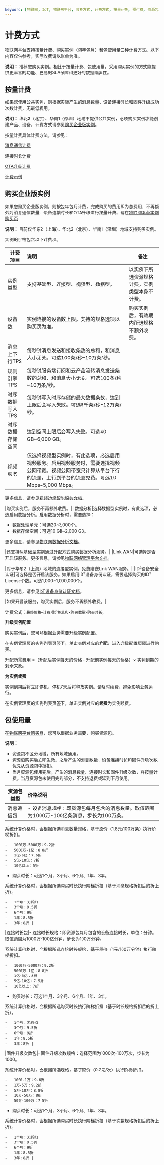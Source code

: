 ```yaml
---
keyword: [物联网, IoT, 物联网平台, 收费方式, 计费方式, 按量计费, 预付费, 资源包]
---
```


# 计费方式

物联网平台支持按量计费、购买实例（包年包月）和包使用量三种计费方式。以下内容仅供参考，实际收费请以账单为准。

**说明：** 推荐您购买实例。相比于按量计费、包使用量，采用购买实例的方式能提供更丰富的功能、更高的SLA保障和更好的数据隔离性。

## 按量计费

如果您使用公共实例，则根据实际产生的消息数量、设备连接时长和固件升级成功次数计费，无最低费用。

**说明：** 华北2（北京）、华南1（深圳）地域不提供公共实例，必须购买实例才能创建产品、设备，计费方式请参见[购买企业版实例](#section_ay2_vmg_684)。

按量计费具体计费方法，请参见：

[消息通信计费]()

[连接时长计费]()

[OTA升级计费]()

[计费示例]()

## 购买企业版实例

如果您购买企业版实例，则按包年包月计费，完成购买的费用即为总费用，不再额外对消息通信数量、设备连接时长和OTA升级进行按量计费。请在[物联网平台实例购买页](https://common-buy.aliyun.com/?commodityCode=iot_instc_public_cn#/buy)

**说明：** 目前仅华东2（上海）、华北2（北京）、华南1（深圳）地域支持购买实例。

实例的价格包含以下计费项。

|计费项目|说明|备注|
|----|:-|--|
|实例类型|支持基础型、连接型、视频型、数据型。|以实例下所选资源规格计费，实例类型本身不计费。|
|设备数|实例连接的设备数上限。支持的规格选项以购买页为准。|购买实例后，有效期内所选规格不额外收费。|
|消息上下行TPS|每秒钟消息发送和接收条数的总和，和消息大小无关。可选100条/秒~10万条/秒。|
|规则引擎TPS|每秒钟服务端订阅和云产品流转消息发送条数的总和，和消息大小无关。可选100条/秒~10万条/秒。|
|时序数据写入TPS|每秒钟写入时序存储的最大数据条数，达到上限后会写入失败。可选5千条/秒~12万条/秒。|
|时序数据存储空间|达到空间上限后会写入失败。可选40 GB~6,000 GB。|
|视频服务|仅选择视频型实例时，有此选项，必选启用视频服务。启用视频服务时，需要选择视频公网带宽。视频公网带宽只计算从平台下行的流量，上行到平台的流量免费。可选10 Mbps~5,000 Mbps。

更多信息，请参见[视频边缘智能服务文档](https://help.aliyun.com/product/103976.html)。

|购买实例后，服务不再额外收费。|
|数据分析|选择数据型实例时，有此选项，必选启用数据分析。启用数据分析时，需要选择：

-   数据处理单元：可选20~3,000个。
-   数据存储空间：可选10 GB~2,000 GB。

更多信息，请参见[物联网数据分析文档](https://help.aliyun.com/product/113682.html)。

|还支持从基础型实例通过升配方式购买数据分析服务。|
|Link WAN|可选择是否开启该服务。更多信息，请参见[物联网络管理平台文档](https://help.aliyun.com/product/96281.html)。

|对于华东2（上海）地域的连接型实例，免费赠送Link WAN服务。|
|ID²设备安全认证|可选择是否开启该服务。如果启用ID²设备身份认证，需要选择购买的ID² License个数。可选1,000~1,000,000个。

更多信息，请参见[IoT设备身份认证文档](https://help.aliyun.com/document_detail/101295.html)。

|如果开启该服务，购买实例后，服务不再额外收费。|

计费公式：`最终价格=计费项价格总和×购买数量×购买时长`。

**升级实例配置**

购买实例后，您可以根据业务需要升级实例配置。

在实例管理页的实例列表页签下，单击实例对应的**升配**，进入升级配置页面进行购买。

升配所需费用 =（升配后实例每天的价格 - 升配前实例每天的价格）× 实例到期的剩余天数。

**为实例续费**

实例到期后将立即停机，停机7天后将释放实例。请及时续费，避免影响业务运行。

在实例管理页的实例列表页签下，单击实例对应的**续费**为实例续费。

## 包使用量

在[物联网平台购买页](https://common-buy.aliyun.com/?commodityCode=iot_resource_bag#/buy)，您可以根据业务需要，购买资源包。

**说明：**

-   资源包不区分地域，所有地域通用。
-   资源包购买后立即生效。之后产生的消息数量、设备连接时长和固件升级次数优先从资源包中抵扣。
-   当月资源包使用完后，产生的消息数量、连接时长和固件升级次数，将按量计费。当月资源包未使用完的部分，不支持退费或延到下月使用。

|资源包类型|价格说明|
|-----|:---|
|消息通信包|-   设备消息规格：即资源包每月包含的消息数量。取值范围为1000万-100亿条消息，步长为100万条。

系统计算价格时，会根据所选消息数量规格，基于原价（1.8元/100万条）执行阶梯折扣。

    -   1000万-5000万：9.2折
    -   5000万-1亿：8.8折
    -   1亿-5亿：7.5折
    -   5亿-10亿：7折
    -   10亿以上：5折
-   购买时长：可选1个月、3个月、6个月、1年、3年。

系统计算价格时，会根据所选购买时长执行阶梯折扣（基于消息规格折扣后的折上折）。

    -   1个月：无折扣
    -   3个月：9.5折
    -   6个月：9折
    -   1年：8.5折
    -   3年：8折 |
|连接时长包|-   连接时长规格：即资源包每月包含的设备连接时长，单位：分钟。取值范围为1000万-100亿分钟，步长为100万分钟。

系统计算价格时，会根据所选连接时长规格，基于原价（1元/100万分钟）执行阶梯折扣。

    -   1000万-5000万：9.2折
    -   5000万-1亿：8.8折
    -   1亿-5亿：8折
    -   5亿-10亿：7.5折
    -   10亿以上：7折
-   购买时长：可选1个月、3个月、6个月、1年、3年。

系统计算价格时，会根据所选购买时长执行阶梯折扣（基于时长规格折扣后的折上折）。

    -   1个月：无折扣
    -   3个月：9.5折
    -   6个月：9折
    -   1年：8.5折
    -   3年：8折 |
|固件升级次数包|-   固件升级次数规格：选择范围为1000次-100万次，步长为1000。

系统计算价格时，会根据所选规格，基于原价（0.2元/次）执行阶梯折扣。

    -   1000-1万：9.6折
    -   1万-5万：9.2折
    -   5万-10万：8.8折
    -   10万-50万：8折
    -   50万-100万：7.5折
-   购买时长：可选1个月、3个月、6个月、1年、3年。

系统计算价格时，会根据所选购买时长执行阶梯折扣（基于次数规格折扣后的折上折）。

    -   1个月：无折扣
    -   3个月：9.5折
    -   6个月：9折
    -   1年：8.5折
    -   3年：8折 |

